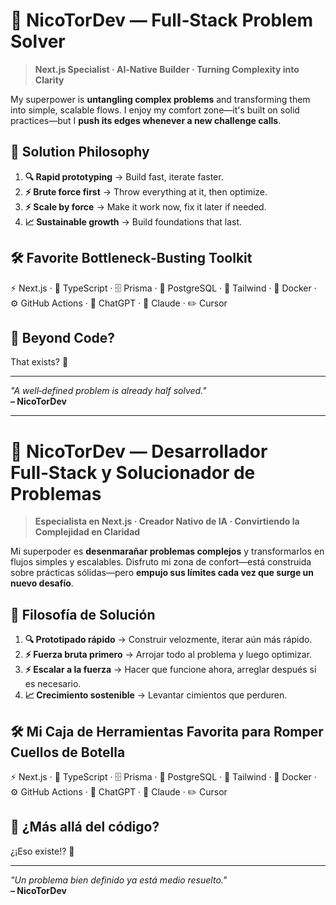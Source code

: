 
# 🧩 NicoTorDev — Full‑Stack Problem Solver

> **Next.js Specialist · AI‑Native Builder · Turning Complexity into Clarity**

My superpower is **untangling complex problems** and transforming them into simple, scalable flows. I enjoy my comfort zone—it's built on solid practices—but I **push its edges whenever a new challenge calls**.

## 🎯 Solution Philosophy

1. **🔍 Rapid prototyping** → Build fast, iterate faster.  
2. **⚡ Brute force first** → Throw everything at it, then optimize.  
3. **⚡ Scale by force** → Make it work now, fix it later if needed.  
4. **📈 Sustainable growth** → Build foundations that last.

## 🛠️ Favorite Bottleneck‑Busting Toolkit

⚡️ Next.js · 📘 TypeScript · 🗄️ Prisma · 🐘 PostgreSQL · 🎨 Tailwind · 🐳 Docker · ⚙️ GitHub Actions · 🤖 ChatGPT · 🧠 Claude · ✏️ Cursor

## 🌄 Beyond Code?

That exists? 🤣

---

_"A well‑defined problem is already half solved."_  
**– NicoTorDev**

---

# 🧩 NicoTorDev — Desarrollador Full‑Stack y Solucionador de Problemas

> **Especialista en Next.js · Creador Nativo de IA · Convirtiendo la Complejidad en Claridad**

Mi superpoder es **desenmarañar problemas complejos** y transformarlos en flujos simples y escalables. Disfruto mi zona de confort—está construida sobre prácticas sólidas—pero **empujo sus límites cada vez que surge un nuevo desafío**.

## 🎯 Filosofía de Solución

1. **🔍 Prototipado rápido** → Construir velozmente, iterar aún más rápido.  
2. **⚡ Fuerza bruta primero** → Arrojar todo al problema y luego optimizar.  
3. **⚡ Escalar a la fuerza** → Hacer que funcione ahora, arreglar después si es necesario.  
4. **📈 Crecimiento sostenible** → Levantar cimientos que perduren.

## 🛠️ Mi Caja de Herramientas Favorita para Romper Cuellos de Botella

⚡️ Next.js · 📘 TypeScript · 🗄️ Prisma · 🐘 PostgreSQL · 🎨 Tailwind · 🐳 Docker · ⚙️ GitHub Actions · 🤖 ChatGPT · 🧠 Claude · ✏️ Cursor

## 🌄 ¿Más allá del código?

¿¡Eso existe!? 🤣

---

_"Un problema bien definido ya está medio resuelto."_  
**– NicoTorDev**
